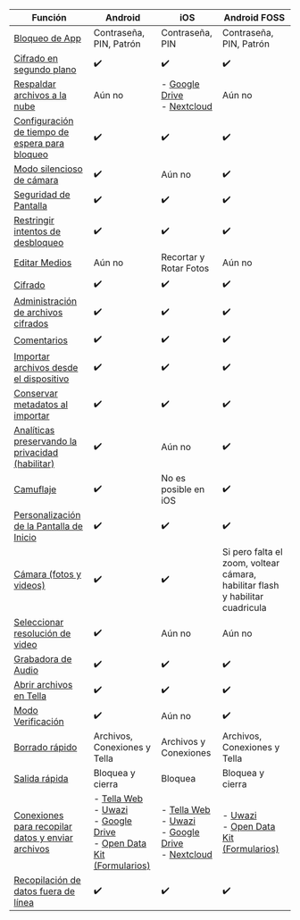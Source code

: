 
| **Función** | **Android**| **iOS** | **Android FOSS** |
|------|------|-----|-----|
|[Bloqueo de App](/features#app-lock)| Contraseña, PIN, Patrón|Contraseña, PIN | Contraseña, PIN, Patrón |
|[Cifrado en segundo plano](/features#background-encryption) | ✔️ | ✔️| ✔️ |
|[Respaldar archivos a la nube](/features#backup-files) | Aún no | - [Google Drive](/g-drive) <br />- [Nextcloud](/nextcloud)| Aún no |
|[Configuración de tiempo de espera para bloqueo](/features#lock-timeout-configuration)| ✔️| ✔️| ✔️ |
|[Modo silencioso de cámara](/features#camera-silent-mode)| ✔️| Aún no| ✔️ |
| [Seguridad de Pantalla](/features#screen-security)| ✔️| ✔️| ✔️ |
| [Restringir intentos de desbloqueo](features#restrict-unlocking-attempts)| ✔️| ✔️|  ✔️ |
| [Editar Medios](/features#edit-media)| Aún no| Recortar y Rotar Fotos| Aún no |
| [Cifrado](/features#encryption)| ✔️| ✔️| ✔️ |
| [Administración de archivos cifrados](/features#file-management)| ✔️ | ✔️ | ✔️ |
| [Comentarios](/features#feedback) | ✔️ | ✔️ | ✔️ |
| [Importar archivos desde el dispositivo](/features#import-files-from-device)| ✔️ | ✔️ | ✔️ |
| [Conservar metadatos al importar](/features#preserve-metadata-when-importing)| ✔️ | ✔️ |✔️ |
| [Analíticas preservando la privacidad (habilitar)](/features#privacy-preserving-analytics)| ✔️ | Aún no | ✔️ |
| [Camuflaje](/features#camouflage) | ✔️ | No es posible en iOS | ✔️ |
| [Personalización de la Pantalla de Inicio](/features#homescreen-customization) | ✔️ | ✔️ | ✔️ |
| [Cámara (fotos y videos)](/features#camera-photos-and-videos) | ✔️ | ✔️ | Si pero falta el zoom, voltear cámara, habilitar flash y habilitar cuadricula |
| [Seleccionar resolución de video](/features#select-video-resolution) | ✔️ | Aún no | Aún no |
| [Grabadora de Audio](/features#audio-recorder)| ✔️ | ✔️ | ✔️ |
| [Abrir archivos en Tella](/features#open-files-in-tella)| ✔️ | ✔️ | ✔️ |
| [Modo Verificación](/features#verification-mode)| ✔️ | Aún no | ✔️ |
| [Borrado rápido](/features#quick-delete)| Archivos, Conexiones y Tella | Archivos y Conexiones  | Archivos, Conexiones y Tella |
| [Salida rápida](/features#quick-exit)| Bloquea y cierra | Bloquea  | Bloquea y cierra  |
| [Conexiones para recopilar datos y enviar archivos](/features#connecting-to-servers) | - [Tella Web](/tella-web) <br />- [Uwazi](/uwazi) <br />- [Google Drive](/g-drive) <br />- [Open Data Kit (Formularios)](/odk) | - [Tella Web](/tella-web) <br />- [Uwazi](/uwazi) <br />- [Google Drive](/g-drive) <br />- [Nextcloud](/nextcloud) |  - [Uwazi](/uwazi) <br />- [Open Data Kit (Formularios)](/odk)  |
| [Recopilación de datos fuera de línea](/features#offline-data-collection) | ✔️ | ✔️ |  ✔️ |
